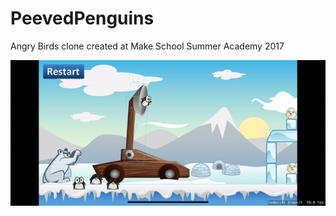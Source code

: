 # PeevedPenguins
Angry Birds clone created at Make School Summer Academy 2017

![Peeved Penguinsd demo](demo-peeved-penguins.gif)
